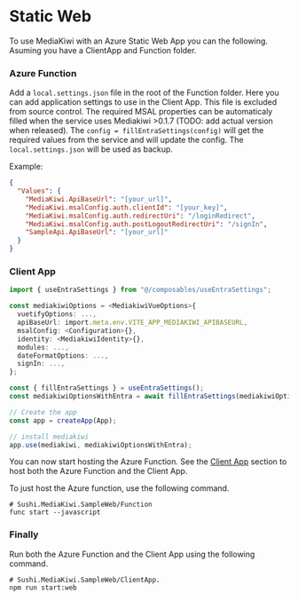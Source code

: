 # Static Web

To use MediaKiwi with an Azure Static Web App you can the following. Asuming you have a ClientApp and Function folder.

### Azure Function

Add a `local.settings.json` file in the root of the Function folder. Here you can add application settings to use in the Client App. This file is excluded from source control.
The required MSAL properties can be automaticaly filled when the service uses Mediakiwi >0.1.7 (TODO: add actual version when released).
The `config = fillEntraSettings(config)` will get the required values from the service and will update the config. The `local.settings.json` will be used as backup.

Example:

```json
{
  "Values": {
    "MediaKiwi.ApiBaseUrl": "[your_url]",
    "MediaKiwi.msalConfig.auth.clientId": "[your_key]",
    "MediaKiwi.msalConfig.auth.redirectUri": "/loginRedirect",
    "MediaKiwi.msalConfig.auth.postLogoutRedirectUri": "/signIn",
    "SampleApi.ApiBaseUrl": "[your_url]"
  }
}
```

### Client App

```typescript
import { useEntraSettings } from "@/composables/useEntraSettings";

const mediakiwiOptions = <MediakiwiVueOptions>{
  vuetifyOptions: ...,
  apiBaseUrl: import.meta.env.VITE_APP_MEDIAKIWI_APIBASEURL,
  msalConfig: <Configuration>{},
  identity: <MediakiwiIdentity>{},
  modules: ...,
  dateFormatOptions: ...,
  signIn: ...,
};

const { fillEntraSettings } = useEntraSettings();
const mediakiwiOptionsWithEntra = await fillEntraSettings(mediakiwiOptions);

// Create the app
const app = createApp(App);

// install mediakiwi
app.use(mediakiwi, mediakiwiOptionsWithEntra);
```

You can now start hosting the Azure Function. See the [Client App](#client-app) section to host both the Azure Function and the Client App.

To just host the Azure function, use the following command.

```shell
# Sushi.MediaKiwi.SampleWeb/Function
func start --javascript
```

### Finally

Run both the Azure Function and the Client App using the following command.

```shell
# Sushi.MediaKiwi.SampleWeb/ClientApp.
npm run start:web
```

